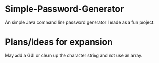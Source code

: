 Simple-Password-Generator
=========================

An simple Java command line password generator I made as a fun project.

Plans/Ideas for expansion
=========================

May add a GUI or clean up the character string and not use an array.
